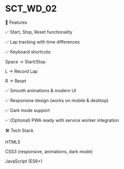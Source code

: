 # SCT_WD_02
🚀 Features

✅ Start, Stop, Reset functionality

✅ Lap tracking with time differences

✅ Keyboard shortcuts:

Space → Start/Stop

L → Record Lap

R → Reset

✅ Smooth animations & modern UI

✅ Responsive design (works on mobile & desktop)

✅ Dark mode support

✅ (Optional) PWA ready with service worker integration

🛠️ Tech Stack

HTML5

CSS3 (responsive, animations, dark mode)

JavaScript (ES6+)
